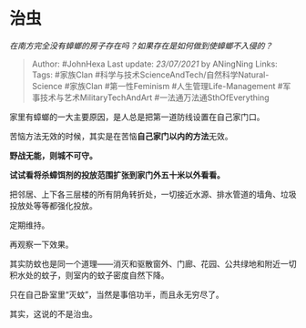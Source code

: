 # 治虫
*在南方完全没有蟑螂的房子存在吗？如果存在是如何做到使蟑螂不入侵的？*

> Author: #JohnHexa
Last update: *23/07/2021* by ANingNing
Links: 
Tags:  #家族Clan #科学与技术ScienceAndTech/自然科学Natural-Science  #家族Clan #第一性Feminism #人生管理Life-Management #军事技术与艺术MilitaryTechAndArt #一法通万法通SthOfEverything 



家里有蟑螂的一大主要原因，是人总是把第一道防线设置在自己家门口。

苦恼方法无效的时候，其实是在苦恼**自己家门以内的方法**无效。

**野战无能，则城不可守。**

**试试看将杀蟑饵剂的投放范围扩张到家门外五十米以外看看。**

把邻居、上下各三层楼的所有阴角转折处，一切接近水源、排水管道的墙角、垃圾投放处等等都强化投放。

定期维持。

再观察一下效果。

  


其实防蚊也是同一个道理——消灭和驱散窗外、门廊、花园、公共绿地和附近一切积水处的蚊子，则室内的蚊子密度自然下降。

只在自己卧室里“灭蚊”，当然是事倍功半，而且永无穷尽了。

  


其实，这说的不是治虫。



